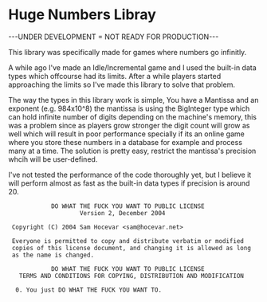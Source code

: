 # Huge Numbers Libray

---UNDER DEVELOPMENT = NOT READY FOR PRODUCTION---

This library was specifically made for games where numbers go infinitly.

A while ago I've made an Idle/Incremental game and I used the built-in data types which offcourse had its limits. After a while players started approaching the limits so I've made this library to solve that problem.

The way the types in this library work is simple, You have a Mantissa and an exponent (e.g. 984x10^8) the mantissa is using the BigInteger type which can hold infinite number of digits depending on the machine's memory, this was a problem since as players grow stronger the digit count will grow as well which will result in poor performance specially if its an online game where you store these numbers in a database for example and process many at a time. The solution is pretty easy, restrict the mantissa's precision whcih will be user-defined.

I've not tested the performance of the code thoroughly yet, but I believe it will perform almost as fast as the built-in data types if precision is around 20.




```
            DO WHAT THE FUCK YOU WANT TO PUBLIC LICENSE
                    Version 2, December 2004

 Copyright (C) 2004 Sam Hocevar <sam@hocevar.net>

 Everyone is permitted to copy and distribute verbatim or modified
 copies of this license document, and changing it is allowed as long
 as the name is changed.

            DO WHAT THE FUCK YOU WANT TO PUBLIC LICENSE
   TERMS AND CONDITIONS FOR COPYING, DISTRIBUTION AND MODIFICATION

  0. You just DO WHAT THE FUCK YOU WANT TO.
```
